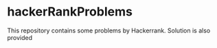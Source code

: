 # hackerRankProblems
This repository contains some problems by Hackerrank. Solution is also provided
